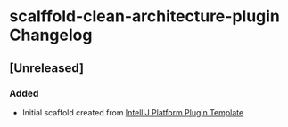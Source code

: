 <!-- Keep a Changelog guide -> https://keepachangelog.com -->

# scalffold-clean-architecture-plugin Changelog

## [Unreleased]
### Added
- Initial scaffold created from [IntelliJ Platform Plugin Template](https://github.com/JetBrains/intellij-platform-plugin-template)
